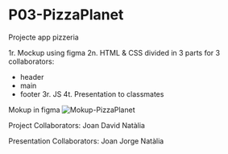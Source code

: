 # P03-PizzaPlanet

Projecte app pizzeria

1r. Mockup using figma
2n. HTML & CSS divided in 3 parts for 3 collaborators:
  - header
  - main
  - footer
3r. JS
4t. Presentation to classmates

Mokup in figma ![Mokup-PizzaPlanet](https://user-images.githubusercontent.com/102729704/166319676-568304a8-db26-49f6-941d-3eda3d904dee.jpeg)


Project Collaborators:
Joan
David
Natàlia

Presentation Collaborators:
Joan
Jorge
Natàlia
